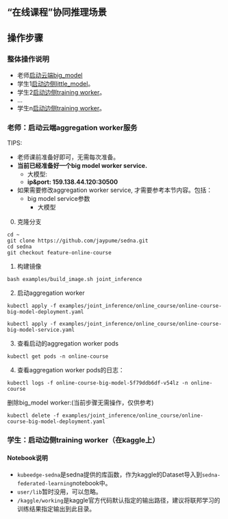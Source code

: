 ## “在线课程”协同推理场景

## 操作步骤

### 整体操作说明
* 老师[启动云端big_model](#老师启动云端aggregation-worker服务)
* 学生1[启动边侧little_model](#学生启动边侧training-worker在kaggle上)。
* 学生2[启动边侧training worker](#学生启动边侧training-worker在kaggle上)。
* ...
* 学生n[启动边侧training worker](#学生启动边侧training-worker在kaggle上)。

### 老师：启动云端aggregation worker服务
TIPS:
* 老师课前准备好即可，无需每次准备。
* **当前已经准备好一个big model worker service.**
  * 大模型: 
  * **ip&port: 159.138.44.120:30500**
* 如果需要修改aggregation worker service, 才需要参考本节内容。包括：
  * big model service参数
    * 大模型

0. 克隆分支
```shell
cd ~
git clone https://github.com/jaypume/sedna.git
cd sedna
git checkout feature-online-course
```

1. 构建镜像
```shell
bash examples/build_image.sh joint_inference
```
2. 启动aggregation worker
```shell
kubectl apply -f examples/joint_inference/online_course/online-course-big-model-deployment.yaml
```

```shell
kubectl apply -f examples/joint_inference/online_course/online-course-big-model-service.yaml
```

 
3. 查看启动的aggregation worker pods
```shell 
kubectl get pods -n online-course
```

4. 查看aggregation worker pods的日志：
```shell
kubectl logs -f online-course-big-model-5f79ddb6df-v54lz -n online-course
```

删除big_model worker:(当前步骤无需操作，仅供参考)
```shell
kubectl delete -f examples/joint_inference/online_course/online-course-big-model-deployment.yaml
```

### 学生：启动边侧training worker（在kaggle上）

[//]: # (1. 打开提前准备好的kaggle notebook:[sedna-federated-learning]&#40;https://www.kaggle.com/jaypume/sedna-federated-learning&#41; ，fork一份.)

[//]: # (2. 通过环境变量配置aggregation worker服务信息：)

[//]: # (   * local training客户端ID配置)

[//]: # (   * aggregation worker服务地址配置)

[//]: # (3. 在kaggle notebook执行`Run All`)


#### Notebook说明
* `kubeedge-sedna`是sedna提供的库函数，作为kaggle的Dataset导入到`sedna-federated-learning`notebook中。
* `user/lib`暂时没用，可以忽略。
* `/kaggle/working`是kaggle官方代码默认指定的输出路径，建议将联邦学习的训练结果指定输出到此目录。

[//]: # (#### 样例例基本说明)

[//]: # (* 数据集：magnetic-tile-defect)

[//]: # (* 聚合算法: fedavg)

[//]: # (* 训练算法：一个简单的十几层卷积网络)

[//]: # ( )
[//]: # (其他参数说明请参考[sedna-federated-learning]&#40;https://www.kaggle.com/jaypume/sedna-federated-learning&#41; )

[//]: # ()
[//]: # ()
[//]: # (### 自定义样例)

[//]: # (#### 数据集修改步骤)

[//]: # (1. 对于联邦学习来说，事先将数据集分割，并建立1.txt,2.txt,3.txt..等索引文件。（分割格式可自行调整，此分割格式仅供参考）)

[//]: # (2. 通过kaggle官方[数据集创建链接]&#40;https://www.kaggle.com/datasets&#41;创建数据集。)

[//]: # (3. 通过kaggle notebook右上角，导入到`sedna-federated-learning`notebook中。)

[//]: # (4. 修改对应的数据读取路径为新的数据集路径。)

[//]: # ()
[//]: # (#### 训练算法修改步骤)

[//]: # (1. 修改`sedna-federated-learning`notebook中 `Estimator` )

[//]: # (2. 参考[老师：启动云端aggregation worker服务]&#40;#老师启动云端aggregation-worker服务&#41;删除旧的aggregation worker)

[//]: # (3. 参考[老师：启动云端aggregation worker服务]&#40;#老师启动云端aggregation-worker服务&#41;启动新的aggregation worker)

[//]: # (4. 在kaggle notebook中选择`Restart & Clear Cell Outputs` -> `Run All`)

[//]: # ()
[//]: # (#### 聚合算法修改步骤)

[//]: # (1. 修改`examples/federated_learning/online_course/aggregate.py`中`aggregation`字段。)

[//]: # (2. 参考[老师：启动云端aggregation worker服务]&#40;#老师启动云端aggregation-worker服务&#41;删除旧的aggregation worker)

[//]: # (3. 参考[老师：启动云端aggregation worker服务]&#40;#老师启动云端aggregation-worker服务&#41;启动新的aggregation worker)
